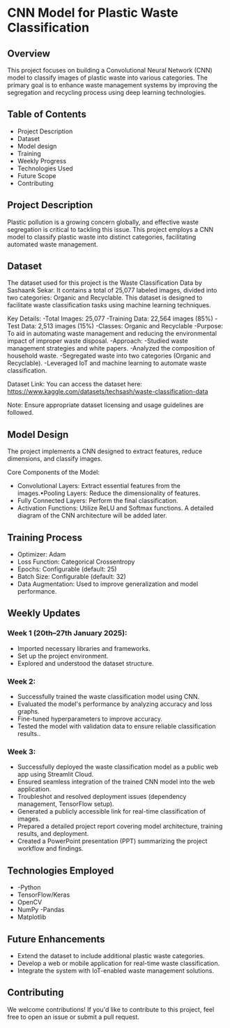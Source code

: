 # CNN Model for Plastic Waste Classification
## Overview
This project focuses on building a Convolutional Neural Network (CNN) model to classify images of plastic waste into various categories. The primary goal is to enhance waste management systems by improving the segregation and recycling process using deep learning technologies.

## Table of Contents
- Project Description
- Dataset
- Model design
- Training
- Weekly Progress
- Technologies Used
- Future Scope
- Contributing


## Project Description
Plastic pollution is a growing concern globally, and effective waste segregation is critical to tackling this issue. This project employs a CNN model to classify plastic waste into distinct categories, facilitating automated waste management.

## Dataset
The dataset used for this project is the Waste Classification Data by Sashaank Sekar. It contains a total of 25,077 labeled images, divided into two categories: Organic and Recyclable. This dataset is designed to facilitate waste classification tasks using machine learning techniques.

Key Details:
-Total Images: 25,077
-Training Data: 22,564 images (85%)
-Test Data: 2,513 images (15%)
-Classes: Organic and Recyclable
-Purpose: To aid in automating waste management and reducing the environmental impact of improper waste disposal.
-Approach:
-Studied waste management strategies and white papers.
-Analyzed the composition of household waste.
-Segregated waste into two categories (Organic and Recyclable).
-Leveraged IoT and machine learning to automate waste classification.

Dataset Link:
You can access the dataset here: https://www.kaggle.com/datasets/techsash/waste-classification-data

Note: Ensure appropriate dataset licensing and usage guidelines are followed.

## Model Design
The project implements a CNN designed to extract features, reduce dimensions, and classify images.

Core Components of the Model:
- Convolutional Layers: Extract essential features from the images.•Pooling Layers: Reduce the dimensionality of features.
- Fully Connected Layers: Perform the final classification.
- Activation Functions: Utilize ReLU and Softmax functions.
A detailed diagram of the CNN architecture will be added later.

## Training Process
- Optimizer: Adam
- Loss Function: Categorical Crossentropy
- Epochs: Configurable (default: 25)
- Batch Size: Configurable (default: 32)
- Data Augmentation: Used to improve generalization and model performance.

## Weekly Updates
### Week 1 (20th–27th January 2025):
- Imported necessary libraries and frameworks.
- Set up the project environment.
- Explored and understood the dataset structure.

### Week 2:
- Successfully trained the waste classification model using CNN.
- Evaluated the model's performance by analyzing accuracy and loss graphs.
- Fine-tuned hyperparameters to improve accuracy.
- Tested the model with validation data to ensure reliable classification results..

### Week 3:
- Successfully deployed the waste classification model as a public web app using Streamlit Cloud.
- Ensured seamless integration of the trained CNN model into the web application.
- Troubleshot and resolved deployment issues (dependency management, TensorFlow setup).
- Generated a publicly accessible link for real-time classification of images.
- Prepared a detailed project report covering model architecture, training results, and deployment.
- Created a PowerPoint presentation (PPT) summarizing the project workflow and findings.

## Technologies Employed
- -Python
- TensorFlow/Keras
- OpenCV
- NumPy
-Pandas
- Matplotlib


## Future Enhancements
- Extend the dataset to include additional plastic waste categories.
- Develop a web or mobile application for real-time waste classification.
- Integrate the system with IoT-enabled waste management solutions.

## Contributing
We welcome contributions! If you'd like to contribute to this project, feel free to open an issue or submit a pull request.






